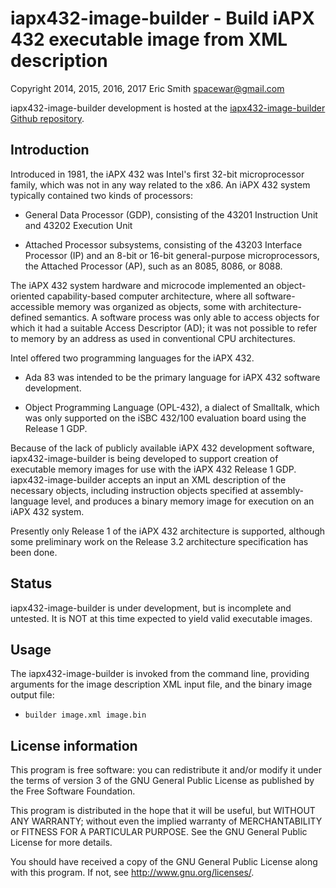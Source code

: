 # iapx432-image-builder - Build iAPX 432 executable image from XML description

Copyright 2014, 2015, 2016, 2017 Eric Smith <spacewar@gmail.com>

iapx432-image-builder development is hosted at the
[iapx432-image-builder Github repository](https://github.com/brouhaha/iapx432-image-builder/).

## Introduction

Introduced in 1981, the iAPX 432 was Intel's first 32-bit
microprocessor family, which was not in any way related to the x86.
An iAPX 432 system typically contained two kinds of processors:

* General Data Processor (GDP), consisting of the 43201 Instruction
  Unit and 43202 Execution Unit

* Attached Processor subsystems, consisting of the 43203 Interface
  Processor (IP) and an 8-bit or 16-bit general-purpose
  microprocessors, the Attached Processor (AP), such as an 8085, 8086,
  or 8088.

The iAPX 432 system hardware and microcode implemented an
object-oriented capability-based computer architecture, where all
software-accessible memory was organized as objects, some with
architecture-defined semantics.  A software process was only able to
access objects for which it had a suitable Access Descriptor (AD); it
was not possible to refer to memory by an address as used in
conventional CPU architectures.

Intel offered two programming languages for the iAPX 432.

* Ada 83 was intended to be the primary language for iAPX 432 software
  development.

* Object Programming Language (OPL-432), a dialect of Smalltalk, which
  was only supported on the iSBC 432/100 evaluation board using
  the Release 1 GDP.

Because of the lack of publicly available iAPX 432 development
software, iapx432-image-builder is being developed to support creation
of executable memory images for use with the iAPX 432 Release 1 GDP.
iapx432-image-builder accepts an input an XML description of the
necessary objects, including instruction objects specified at
assembly-language level, and produces a binary memory image for
execution on an iAPX 432 system.

Presently only Release 1 of the iAPX 432 architecture is supported,
although some preliminary work on the Release 3.2 architecture
specification has been done.

## Status

iapx432-image-builder is under development, but is incomplete and
untested.  It is NOT at this time expected to yield valid executable
images.

## Usage

The iapx432-image-builder is invoked from the command line,
providing arguments for the image description XML input file,
and the binary image output file:

* `builder image.xml image.bin`

## License information

This program is free software: you can redistribute it and/or modify
it under the terms of version 3 of the GNU General Public License
as published by the Free Software Foundation.

This program is distributed in the hope that it will be useful,
but WITHOUT ANY WARRANTY; without even the implied warranty of
MERCHANTABILITY or FITNESS FOR A PARTICULAR PURPOSE.  See the
GNU General Public License for more details.

You should have received a copy of the GNU General Public License
along with this program.  If not, see <http://www.gnu.org/licenses/>.
